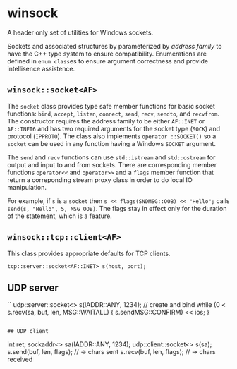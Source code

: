# winsock

A header only set of utilities for Windows sockets.

Sockets and associated structures by parameterized by _address family_
to have the C++ type system to ensure compatibility. Enumerations are
defined in `enum class`es to ensure argument correctness and provide
intellisence assistence.

## `winsock::socket<AF>`

The `socket` class provides type safe member functions for basic socket functions:
`bind`, `accept`, `listen`, `connect`, `send`, `recv`, `sendto`, and `recvfrom`.
The constructor requires the address family to be either `AF::INET` or `AF::INET6`
and has two required arguments for the socket type (`SOCK`) and protocol (`IPPROTO`).
The class also implements `operator ::SOCKET()` so a `socket` can be used in any
function having a Windows `SOCKET` argument.

The `send` and `recv` functions can use `std::istream` and `std::ostream` for output
and input to and from sockets. There are corresponding member functions
`operator<<` and `operator>>` and a `flags` member function that return a correponding
stream proxy class in order to do local IO manipulation.

For example, if `s` is a `socket` then `s << flags(SNDMSG::OOB) << "Hello";` calls
`send(s, "Hello", 5, MSG_OOB)`. The flags stay in effect only for the duration of
the statement, which is a feature.

## `winsock::tcp::client<AF>`

This class provides appropriate defaults for TCP clients. 

```
tcp::server::socket<AF::INET> s(host, port);
```

## UDP server
``
udp::server::socket<> s(IADDR::ANY, 1234); // create and bind
while (0 < s.recv(sa, buf, len, MSG::WAITALL) {
	s.sendMSG::CONFIRM) << ios;
}
```

## UDP client
```
int ret;
sockaddr<> sa(IADDR::ANY, 1234);
udp::client::socket<> s(sa);
s.send(buf, len, flags); // -> chars sent
s.recv(buf, len, flags); // -> chars received
```